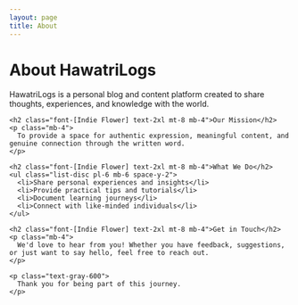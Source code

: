```yaml
---
layout: page
title: About
---
```


<div class="max-w-3xl mx-auto p-8">
  <h1 class="font-[Indie Flower] text-3xl mb-6">About HawatriLogs</h1>
  
  <div class="prose max-w-none">
    <p class="mb-4">
      HawatriLogs is a personal blog and content platform created to share thoughts, experiences, and knowledge with the world.
    </p>
    
    <h2 class="font-[Indie Flower] text-2xl mt-8 mb-4">Our Mission</h2>
    <p class="mb-4">
      To provide a space for authentic expression, meaningful content, and genuine connection through the written word.
    </p>
    
    <h2 class="font-[Indie Flower] text-2xl mt-8 mb-4">What We Do</h2>
    <ul class="list-disc pl-6 mb-6 space-y-2">
      <li>Share personal experiences and insights</li>
      <li>Provide practical tips and tutorials</li>
      <li>Document learning journeys</li>
      <li>Connect with like-minded individuals</li>
    </ul>
    
    <h2 class="font-[Indie Flower] text-2xl mt-8 mb-4">Get in Touch</h2>
    <p class="mb-4">
      We'd love to hear from you! Whether you have feedback, suggestions, or just want to say hello, feel free to reach out.
    </p>
    
    <p class="text-gray-600">
      Thank you for being part of this journey.
    </p>
  </div>